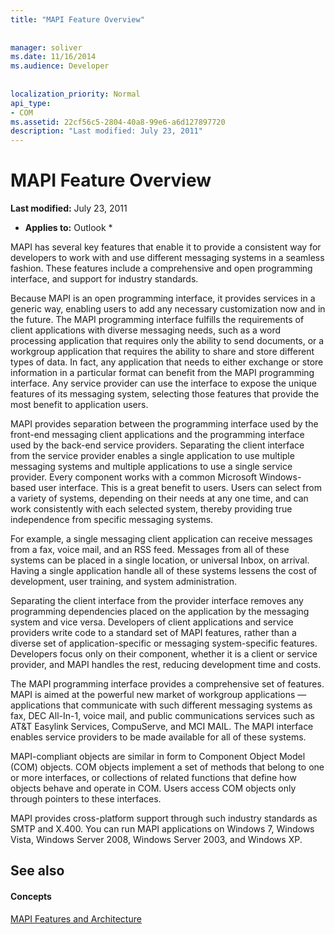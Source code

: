 ```yaml
---
title: "MAPI Feature Overview"
 
 
manager: soliver
ms.date: 11/16/2014
ms.audience: Developer
 
 
localization_priority: Normal
api_type:
- COM
ms.assetid: 22cf56c5-2804-40a8-99e6-a6d127897720
description: "Last modified: July 23, 2011"
---
```


# MAPI Feature Overview

 **Last modified:** July 23, 2011 
  
 * **Applies to:** Outlook * 
  
MAPI has several key features that enable it to provide a consistent way for developers to work with and use different messaging systems in a seamless fashion. These features include a comprehensive and open programming interface, and support for industry standards. 
  
Because MAPI is an open programming interface, it provides services in a generic way, enabling users to add any necessary customization now and in the future. The MAPI programming interface fulfills the requirements of client applications with diverse messaging needs, such as a word processing application that requires only the ability to send documents, or a workgroup application that requires the ability to share and store different types of data. In fact, any application that needs to either exchange or store information in a particular format can benefit from the MAPI programming interface. Any service provider can use the interface to expose the unique features of its messaging system, selecting those features that provide the most benefit to application users.
  
MAPI provides separation between the programming interface used by the front-end messaging client applications and the programming interface used by the back-end service providers. Separating the client interface from the service provider enables a single application to use multiple messaging systems and multiple applications to use a single service provider. Every component works with a common Microsoft Windows-based user interface. This is a great benefit to users. Users can select from a variety of systems, depending on their needs at any one time, and can work consistently with each selected system, thereby providing true independence from specific messaging systems. 
  
For example, a single messaging client application can receive messages from a fax, voice mail, and an RSS feed. Messages from all of these systems can be placed in a single location, or universal Inbox, on arrival. Having a single application handle all of these systems lessens the cost of development, user training, and system administration. 
  
Separating the client interface from the provider interface removes any programming dependencies placed on the application by the messaging system and vice versa. Developers of client applications and service providers write code to a standard set of MAPI features, rather than a diverse set of application-specific or messaging system-specific features. Developers focus only on their component, whether it is a client or service provider, and MAPI handles the rest, reducing development time and costs.
  
The MAPI programming interface provides a comprehensive set of features. MAPI is aimed at the powerful new market of workgroup applications — applications that communicate with such different messaging systems as fax, DEC All-In-1, voice mail, and public communications services such as AT&amp;T Easylink Services, CompuServe, and MCI MAIL. The MAPI interface enables service providers to be made available for all of these systems. 
  
MAPI-compliant objects are similar in form to Component Object Model (COM) objects. COM objects implement a set of methods that belong to one or more interfaces, or collections of related functions that define how objects behave and operate in COM. Users access COM objects only through pointers to these interfaces.
  
MAPI provides cross-platform support through such industry standards as SMTP and X.400. You can run MAPI applications on Windows 7, Windows Vista, Windows Server 2008, Windows Server 2003, and Windows XP. 
  
## See also

#### Concepts

[MAPI Features and Architecture](mapi-features-and-architecture.md)

